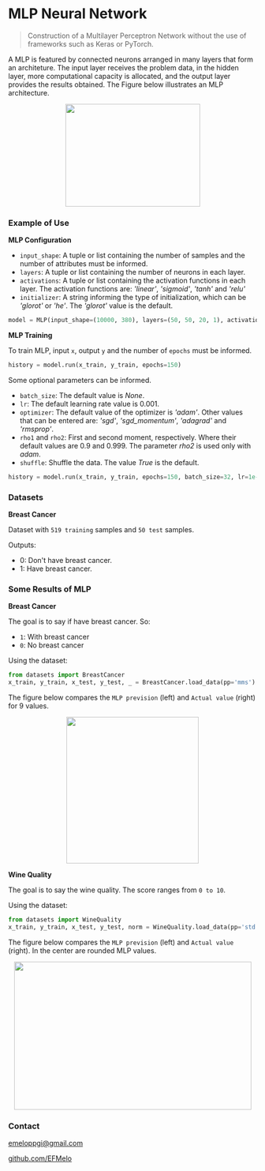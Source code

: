 # MLP Neural Network

> Construction of a Multilayer Perceptron Network without the use of frameworks such as Keras or PyTorch.

A MLP is featured by connected neurons arranged in many layers that form an architeture. The input layer receives the problem data, in the hidden layer, more computational capacity is allocated, and the output layer provides the results obtained. The Figure below illustrates an MLP architecture.

<p align="center">
  <img width="273" height="208" src="https://i.imgur.com/WmAVtg5.png">
</p>


### Example of Use

**MLP Configuration**

- `input_shape`: A tuple or list containing the number of samples and the number of attributes must be informed.
- `layers`: A tuple or list containing the number of neurons in each layer.
- `activations`: A tuple or list containing the activation functions in each layer. The activation functions are: _'linear'_, _'sigmoid'_, _'tanh'_ and _'relu'_
- `initializer`: A string informing the type of initialization, which can be _'glorot'_ or _'he'_. The _'glorot'_ value is the default.

```python
model = MLP(input_shape=(10000, 380), layers=(50, 50, 20, 1), activations=('relu', 'relu', 'relu', 'sigmoid'), initializer='he')
```

**MLP Training**

To train MLP, input `x`, output `y` and the number of `epochs` must be informed.

```python
history = model.run(x_train, y_train, epochs=150)
```

Some optional parameters can be informed.

- `batch_size`: The default value is _None_.
- `lr`: The default learning rate value is 0.001.
- `optimizer`: The default value of the optimizer is _'adam'_. Other values that can be entered are: _'sgd'_, _'sgd_momentum'_, _'adagrad'_ and _'rmsprop'_.
- `rho1` and `rho2`: First and second moment, respectively. Where their default values are 0.9 and 0.999. The parameter _rho2_ is used only with _adam_. 
- `shuffle`: Shuffle the data. The value _True_ is the default.

```python
history = model.run(x_train, y_train, epochs=150, batch_size=32, lr=1e-4, optimizer='sgd_momentum', shuffle=False)
```

### Datasets

**Breast Cancer**

Dataset with `519 training` samples and `50 test` samples.

Outputs:
- 0: Don't have breast cancer.
- 1: Have breast cancer.


### Some Results of MLP

**Breast Cancer**

The goal is to say if have breast cancer. So:
- `1`: With breast cancer
- `0`: No breast cancer

Using the dataset:

```python
from datasets import BreastCancer
x_train, y_train, x_test, y_test, _ = BreastCancer.load_data(pp='mms')
```

The figure below compares the `MLP prevision` (left) and `Actual value` (right) for 9 values.

<p align="center">
  <img width="268" height="297" src="https://i.imgur.com/svaBucn.png">
</p>


**Wine Quality**

The goal is to say the wine quality. The score ranges from `0 to 10`.

Using the dataset:

```python
from datasets import WineQuality
x_train, y_train, x_test, y_test, norm = WineQuality.load_data(pp='std')
```

The figure below compares the `MLP prevision` (left) and `Actual value` (right). In the center are rounded MLP values.

<p align="center">
  <img width="481" height="300" src="https://i.imgur.com/2LydV3n.png">
</p>


### Contact

emeloppgi@gmail.com

[github.com/EFMelo](https://github.com/EFMelo)